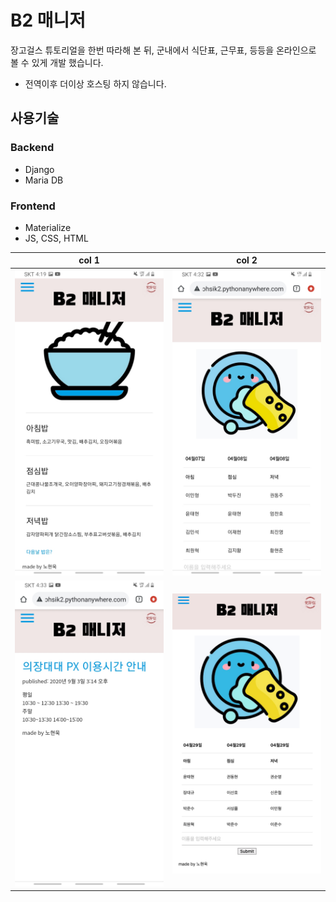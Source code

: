 # B2 매니저
장고걸스 튜토리얼을 한번 따라해 본 뒤, 군내에서 식단표, 근무표, 등등을 온라인으로 볼 수 있게 개발 했습니다.

- 전역이후 더이상 호스팅 하지 않습니다.

## 사용기술
### Backend
- Django
- Maria DB

### Frontend
- Materialize
- JS, CSS, HTML

| col 1      | col 2      |
|------------|-------------|
| <img src="./pictures/Screenshot1.jpg" width="250"> | <img src="./pictures/Screenshot2.jpg" width="250"> |
| <img src="./pictures/Screenshot3.jpg" width="250"> | <img src="./pictures/Screenshot5.png" width="250"> |


